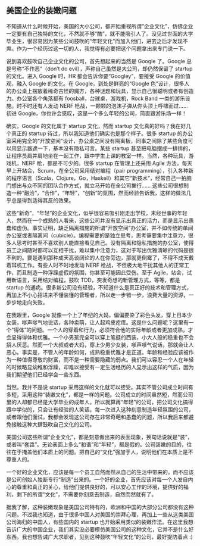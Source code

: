 <div class="inner">
<h2>美国企业的装嫩问题</h2>
<p>不知道从什么时候开始，美国的大小公司，都开始重视所谓“企业文化”，仿佛企业一定要有自己独特的文化，不然就不够“酷”，就不能吸引人了。没见过世面的大学毕业生，很容易因为某些公司鼓吹的“年轻文化”而加入他们，进去之后才发现不爽。作为一个经历过这一切的人，我觉得有必要把这个问题拿出来专门说一下。</p>
<p>说到喜欢鼓吹自己企业文化的公司，首先想起来的当然是 Google 了。Google 总是号称“不作恶”（don’t do evil），声称自己虽然是大公司，却仍然保留了 startup 的文化。进入 Google 时，HR 都会告诉你要“Googley”，要接受 Google 的价值观，融入 Google 的文化。在 Google，到处是鲜亮的“Google 色”设计，很多人的办公桌上摆放着稀奇古怪的魔方，各种谜题和玩具，显示自己很聪明或者有创造力。办公室各个角落都有 foosball，台球桌，游戏机，Rock Band 一类的游乐设施。时不时还有人发动 NERF 枪战，一颗颗的泡沫子弹从你头顶上呼啸而过…… 初进 Google，你也许会感叹，这是一个多么年轻的公司，简直跟游乐场一样！</p>
<p>确实，Google 的文化属于 startup 文化，然而 startup 文化真的好吗？我在好几个真正的 startup 待过，所以我知道他们确实也是那个样子。很多 startup 的办公室采用完全的“开放空间”设计，办公桌之间没有隔离板，同事之间除了某些角度可以用显示器遮一下，基本没有隐私可言。某些 startup 甚至把电脑摆成一排排的，让程序员肩并肩地坐在一起工作，跟中学生上课的教室一样。当然，各种玩具，游戏机，NERF 枪，都是不可少的。很多 startup 在管理上还采用 Agile 方法，每天早上开站会，Scrum，在全公司采用结对编程（pair programming），引入各种新的程序语言（Scala，Clojure，Go，Haskell）和其它“新技术”，经常自己一拍脑门想出与众不同的团队合作方式，就立马开始在全公司推行…… 这些公司很想制造一种“融洽”，“合作”，“年轻”，“创新”的氛围，然而经验告诉我，这样的做法几乎总是得到适得其反的效果。</p>
<p>这些“新奇”，“年轻”的企业文化，似乎很容易吸引刚走出学校，未经世事的年轻人，然而在一个成熟的人看来，这些公司并没有显示出真正的活力，而是显示出愚蠢和虚伪。事实证明，缺乏隔离措施的所谓“开放空间”办公室，并不如传统的单间办公室或者隔离间（cubicle）。编程需要的是独立思考，思考需要集中注意力，很多人思考时甚至不喜欢别人能直接看见自己。没有隔离和隐私措施的办公室，使得员工之间随时都可以互相干扰，难以集中注意力，这对于写出优雅清晰的代码是很不利的。要是遇到那种成天高谈阔论的人在你旁边，那就更倒霉了，不得不成天戴着耳机工作。有些人时不时地发动 NERF 枪战，不但极大地干扰其他人的正常工作，而且制造一种浮躁虚假的氛围，你甚至可能因此受伤。至于 Agile，站会，试用新语言，采用结对编程，鼓吹 TDD，突发奇想的新管理方式，等等，都是 startup 的通病。很多新公司没有经验，不知道什么是真正好的技术和管理方式，再加上不小心招进来不懂装懂的管理者，所以走一步错一步，浪费大量的资源，一步步地走向失败。</p>
<p>在我眼里，Google 就像一个上了年纪的大妈，偏偏要染了彩色头发，穿上日本少女装，嗲声嗲气地说话，各种卖萌，让人起鸡皮疙瘩。这是什么问题呢？这里有一个“得体”的问题。一个人的穿着和行为，必须符合他的实际年龄或者更加成熟，才会显得得体和优雅。一个小男孩完全可以穿上笔挺的西装，小大人般的稳重也不会招人厌恶。然而一个大叔或者大妈，穿上少男少女装，嗲声嗲气说话，那就会让人恶心。事实是，不管人的年龄如何，成熟稳重优雅才是正道。年龄和经验应该被作为一种值得尊敬的财富，而不是一种需要隐藏的弱点。我们可以容忍一个人在年轻的时候略显幼稚和浮躁，却难以接受有一定生活经历的人显示出这样的气质，因为我们期望他们已经学会一些东西。</p>
<p>当然，我并不是说 startup 采用这样的文化就可以接受。其实不管公司成立时间有多短，采用这种“装嫩文化”，都是一样的问题。公司成立的时间虽然短，然而公司里的人却都已经是大学毕业的成年人，所以就算再“年轻”的公司，把公司文化搞得跟中学似的，只会让有经验的人笑话。每一次进入这种刻意制造年轻氛围的公司，或者跟他们面试，我都会发现这公司存在非常奇葩和愚蠢的问题，所以我后来都避免接触这种大肆鼓吹自己文化的公司。</p>
<p>美国公司这些所谓“企业文化”，都是刻意做出来的表面现象，换句话说就是“装”，或者叫“套路”。无论表面上多么“和谐”和“年轻”，都是假的。公司装嫩的目的，往往在于掩盖他们本质上的问题。把自己的“文化”强加于人，说明他们在本质上是不尊重人的。</p>
<p>一个好的企业文化，应该是每一个员工自然而然从自己的生活中带来的，而不应该是公司创始人独断专行“制造”出来的。一个好的企业，首先应该对每一个人发自内心的尊重和真正的关心，给他们提供良好的，可以安心工作的环境，提供好的福利，剩下的所谓“文化”，不需要你刻意去制造，自然而然就有了。</p>
<p>据我了解，这种装嫩现象是美国公司特有的，欧洲和中国的大部分公司都没有这种问题。不过我也知道，由于很多中国人对美国的崇拜心理，再加上一些从这类美国公司海归的中国人，有些国内的 startup 也开始采用类似的装嫩作法。在这里我想告诉广大的中国企业，我们其实没必要模仿美国公司的这种文化，它并不是什么好东西。我也想告诫广大求职者，见到这种鼓吹“年轻文化”的公司，最好提防着点 :)</p>
</div>
<!--
<div class="ad-banner" style="margin-top: 5px">
<script async src="//pagead2.googlesyndication.com/pagead/js/adsbygoogle.js"></script>
<ins class="adsbygoogle"
                    style="display:inline-block;width:100%;height:90px"
                    data-ad-client="ca-pub-1331524016319584"
                    data-ad-slot="6657867155"></ins>
<script>(adsbygoogle = window.adsbygoogle || []).push({});</script>
</div>
<script data-ad-client="ca-pub-1331524016319584" async
            src="https://pagead2.googlesyndication.com/pagead/js/adsbygoogle.js">
</script>
        -->
    